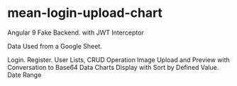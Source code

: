 # mean-login-upload-chart

Angular 9 
Fake Backend. with JWT Interceptor

Data Used from a Google Sheet.

Login.
Register. 
User Lists, 
CRUD Operation
Image Upload and Preview with Conversation to Base64 Data
Charts Display with Sort by Defined Value.
Date Range
